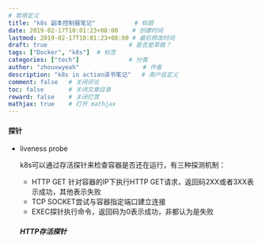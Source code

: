 ```yaml
---
# 常用定义
title: "k8s 副本控制器笔记"           # 标题
date: 2019-02-17T10:01:23+08:00    # 创建时间
lastmod: 2019-02-17T10:01:23+08:00 # 最后修改时间
draft: true                       # 是否是草稿？
tags: ["Docker", "k8s"]  # 标签
categories: ["tech"]              # 分类
author: "zhouxwyeah"                  # 作者
description: "k8s in action读书笔记"   # 用户自定义
comment: false   # 关闭评论
toc: false       # 关闭文章目录
reward: false	 # 关闭打赏
mathjax: true    # 打开 mathjax
---
```




#### 探针

- liveness probe

  k8s可以通过存活探针来检查容器是否还在运行，有三种探测机制：

  - HTTP GET 针对容器的IP下执行HTTP GET请求，返回码2XX或者3XX表示成功，其他表示失败
  - TCP SOCKET尝试与容器指定端口建立连接
  - EXEC探针执行命令，返回码为0表示成功，非都认为是失败

  #####   HTTP存活探针

  

  